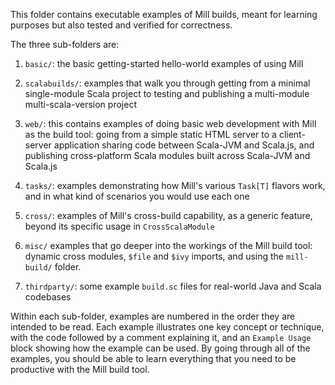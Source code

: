 This folder contains executable examples of Mill builds, meant for learning
purposes but also tested and verified for correctness.

The three sub-folders are:

1. `basic/`: the basic getting-started hello-world examples of using Mill

2. `scalabuilds/`: examples that walk you through getting from a
   minimal single-module Scala project to testing and publishing a
   multi-module multi-scala-version project

3. `web/`: this contains examples of doing basic web development with Mill as
   the build tool: going from a simple static HTML server to a client-server
   application sharing code between Scala-JVM and Scala.js, and publishing
   cross-platform Scala modules built across Scala-JVM and Scala.js

4. `tasks/`: examples demonstrating how Mill's various `Task[T]` flavors work,
   and in what kind of scenarios you would use each one

5. `cross/`: examples of Mill's cross-build capability, as a generic feature, 
   beyond its specific usage in `CrossScalaModule`

6. `misc/` examples that go deeper into the workings of
   the Mill build tool: dynamic cross modules, `$file` and `$ivy` imports, and
   using the `mill-build/` folder.

7. `thirdparty/`: some example `build.sc` files for real-world Java and Scala
   codebases

Within each sub-folder, examples are numbered in the order they are intended to
be read. Each example illustrates one key concept or technique, with the code
followed by a comment explaining it, and an `Example Usage` block showing how
the example can be used. By going through all of the examples, you should be
able to learn everything that you need to be productive with the Mill build
tool.

